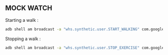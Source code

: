 ## MOCK WATCH
Starting a walk : 
```bash
adb shell am broadcast -a "whs.synthetic.user.START_WALKING" com.google.android.wearable.healthservices
```

Stopping a walk : 
```bash
adb shell am broadcast -a "whs.synthetic.user.STOP_EXERCISE" com.google.android.wearable.healthservices
```